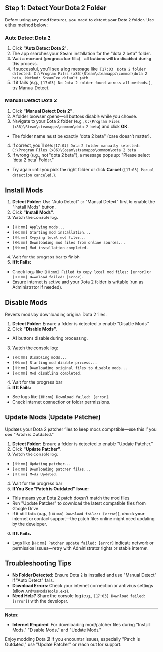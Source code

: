 ## Step 1: Detect Your Dota 2 Folder

Before using any mod features, you need to detect your Dota 2 folder. Use either method below:

### Auto Detect Dota 2

1. Click **"Auto Detect Dota 2"**.
2. The app searches your Steam installation for the "dota 2 beta" folder.
3. Wait a moment (progress bar fills)—all buttons will be disabled during this process.
4. If successful, you’ll see a log message like:
`[17:03] Dota 2 folder detected: C:\Program Files (x86)\Steam\steamapps\common\dota 2 beta, Method: SteamExe default path`
6. If it fails (e.g., `[17:03] No Dota 2 folder found across all methods.`), try Manual Detect.

### Manual Detect Dota 2

1. Click **"Manual Detect Dota 2"**.
2. A folder browser opens—all buttons disable while you choose.
3. Navigate to your Dota 2 folder (e.g., `C:\Program Files (x86)\Steam\steamapps\common\dota 2 beta`) and click **OK**.
- The folder name must be exactly "dota 2 beta" (case doesn’t matter).
4. If correct, you’ll see:`[17:03] Dota 2 folder manually selected: C:\Program Files (x86)\Steam\steamapps\common\dota 2 beta`
5. If wrong (e.g., not "dota 2 beta"), a message pops up: "Please select 'dota 2 beta' Folder."
- Try again until you pick the right folder or click **Cancel** (`[17:03] Manual detection canceled.`).

## Install Mods

1. **Detect Folder:** Use "Auto Detect" or "Manual Detect" first to enable the "Install Mods" button.
2. Click **"Install Mods"**.
3. Watch the console log:
- `[HH:mm] Applying mods...`
- `[HH:mm] Starting mod installation...`
- `[HH:mm] Copying local mod files...`
- `[HH:mm] Downloading mod files from online sources...`
- `[HH:mm] Mod installation completed.`
4. Wait for the progress bar to finish
5. **If It Fails:**
- Check logs like `[HH:mm] Failed to copy local mod files: [error]` or `[HH:mm] Download failed: [error]`.
- Ensure internet is active and your Dota 2 folder is writable (run as Administrator if needed).

## Disable Mods

Reverts mods by downloading original Dota 2 files.

1. **Detect Folder:** Ensure a folder is detected to enable "Disable Mods."
2. Click **"Disable Mods"**.
- All buttons disable during processing.
3. Watch the console log:
- `[HH:mm] Disabling mods...`
- `[HH:mm] Starting mod disable process...`
- `[HH:mm] Downloading original files to disable mods...`
- `[HH:mm] Mod disabling completed.`
4. Wait for the progress bar
5. **If It Fails:**
- See logs like `[HH:mm] Download failed: [error]`.
- Check internet connection or folder permissions.

## Update Mods (Update Patcher)

Updates your Dota 2 patcher files to keep mods compatible—use this if you see "Patch is Outdated."

1. **Detect Folder:** Ensure a folder is detected to enable "Update Patcher."
2. Click **"Update Patcher"**.
3. Watch the console log:
- `[HH:mm] Updating patcher...`
- `[HH:mm] Downloading patcher files...`
- `[HH:mm] Mods Updated.`
4. Wait for the progress bar
5. **If You See "Patch is Outdated" Issue:**
- This means your Dota 2 patch doesn’t match the mod files.
- Run "Update Patcher" to download the latest compatible files from Google Drive.
- If it still fails (e.g., `[HH:mm] Download failed: [error]`), check your internet or contact support—the patch files online might need updating by the developer.
6. **If It Fails:**
- Logs like `[HH:mm] Patcher update failed: [error]` indicate network or permission issues—retry with Administrator rights or stable internet.

## Troubleshooting Tips

- **No Folder Detected:** Ensure Dota 2 is installed and use "Manual Detect" if "Auto Detect" fails.
- **Download Errors:** Check your internet connection or antivirus settings (allow `ArdysaModsTools.exe`).
- **Need Help?** Share the console log (e.g., `[17:03] Download failed: [error]`) with the developer.

---

**Notes:**
- **Internet Required:** For downloading mod/patcher files during "Install Mods," "Disable Mods," and "Update Mods."

Enjoy modding Dota 2! If you encounter issues, especially "Patch is Outdated," use "Update Patcher" or reach out for support.
